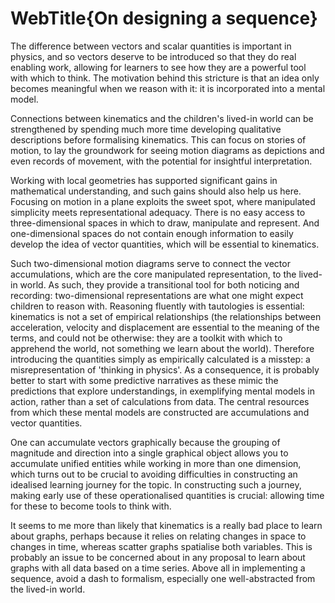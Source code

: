 # WebTitle{On designing a sequence}

The difference between vectors and scalar quantities is important in physics, and so vectors deserve to be introduced so that they do real enabling work, allowing for learners to see how they are a powerful tool with which to think. The motivation behind this stricture is that an idea only becomes meaningful when we reason with it: it is incorporated into a mental model.

Connections between kinematics and the children's lived-in world can be strengthened by spending much more time developing qualitative descriptions before formalising kinematics. This can focus on stories of motion, to lay the groundwork for seeing motion diagrams as depictions and even records of movement, with the potential for insightful interpretation.

Working with local geometries has supported significant gains in mathematical understanding, and such gains should also help us here. Focusing on motion in a plane exploits the sweet spot, where manipulated simplicity meets representational adequacy. There is no easy access to three-dimensional spaces in which to draw, manipulate and represent. And one-dimensional spaces do not contain enough information to easily develop the idea of vector quantities, which will be essential to kinematics.

Such two-dimensional motion diagrams serve to connect the vector accumulations, which are the core manipulated representation, to the lived-in world. As such, they provide a transitional tool for both noticing and recording: two-dimensional representations are what one might expect children to reason with. Reasoning fluently with tautologies is essential: kinematics is not a set of empirical relationships (the relationships between acceleration, velocity and displacement are essential to the meaning of the terms, and could not be otherwise: they are a toolkit with which to apprehend the world, not something we learn about the world). Therefore introducing the quantities simply as empirically calculated is a misstep: a misrepresentation of 'thinking in physics'. As a consequence, it is probably better to start with some predictive narratives as these mimic the predictions that explore understandings, in exemplifying mental models in action, rather than a set of calculations from data. The central resources from which these mental models are constructed are accumulations and vector quantities.

One can accumulate vectors graphically because the grouping of magnitude and direction into a single graphical object allows you to accumulate unified entities while working in more than one dimension, which turns out to be crucial to avoiding difficulties in constructing an idealised learning journey for the topic. In constructing such a journey, making early use of these operationalised quantities is crucial: allowing time for these to become tools to think with.

It seems to me more than likely that kinematics is a really bad place to learn about graphs, perhaps because it relies on relating changes in space to changes in time, whereas scatter graphs spatialise both variables. This is probably an issue to be concerned about in any proposal to learn about graphs with all data based on a time series.
Above all in implementing a sequence, avoid a dash to formalism, especially one well-abstracted from the lived-in world.
